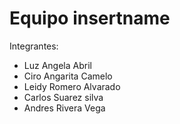 # Equipo insertname

Integrantes:
<ul>
  <li>Luz Angela Abril</li>
  <li>Ciro Angarita Camelo</li>
  <li>Leidy Romero Alvarado</li>
  <li>Carlos Suarez silva</li>
  <li>Andres Rivera Vega</li>
  </ul>

